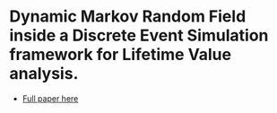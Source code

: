 # Dynamic Markov Random Field inside a Discrete Event Simulation framework for Lifetime Value analysis.
-  <a href ="https://en.wikipedia.org/wiki/Vickrey%E2%80%93Clarke%E2%80%93Groves_auction">Full paper here </a> 
